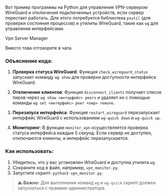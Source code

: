 Вот пример программы на Python для управления VPN-сервером WireGuard и отключения подключенных устройств, если сервер перестает работать. Для этого потребуется библиотека `psutil` (для проверки состояния процессов) и утилиты WireGuard, такие как `wg` для управления интерфейсами.

Vpn Server Manager

Вместо това отговорете в чата

### Объяснение кода:

1. **Проверка статуса WireGuard**: Функция `check_wireguard_status` запускает команду `wg show` для проверки доступности интерфейса WireGuard.
    
2. **Отключение клиентов**: Функция `disconnect_clients` получает список пиров через `wg show <интерфейс> peers` и удаляет их с помощью команды `wg set <интерфейс> peer <пир> remove`.
    
3. **Перезапуск интерфейса**: Функция `restart_wireguard` перезапускает интерфейс WireGuard с использованием `wg-quick down` и `wg-quick up`.
    
4. **Мониторинг**: В функции `monitor_vpn` осуществляется проверка статуса интерфейса каждые 5 секунд. Если сервер не доступен, отключаются клиенты, и интерфейс перезапускается.
    

### Как использовать:

1. Убедитесь, что у вас установлен WireGuard и доступна утилита `wg`.
2. Сохраните код в файл, например, `vpn_monitor.py`.
3. Запустите скрипт: `python3 vpn_monitor.py`.

> ⚠️ **Важно:** Для выполнения команд `wg` и `wg-quick` скрипт должен запускаться с правами администратора.


